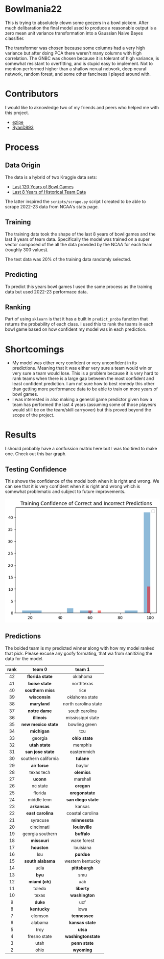 # Bowlmania22
This is trying to absolutely clown some geezers in a bowl pickem. After much delibaration the final model used to produce a reasonable output is a zero mean unit variance transformation into a Gaussian Naive Bayes classifier. 

The transformer was chosen because some columns had a very high variance but after doing PCA there weren't many columns with high correlation. The GNBC was chosen because it is tolerant of high variance, is somewhat resistant to overfitting, and is stupid easy to implement. Not to mention performed higher than a shallow nerual network, deep neural network, random forest, and some other fanciness I played around with. 

# Contributors

I would like to aknowledge two of my friends and peers who helped me with this project.

- [ezipe](https://github.com/ezipe)
- [RyanD893](https://github.com/RyanD893)

# Process

## Data Origin
The data is a hybrid of two Kraggle data sets:

- [Last 120 Years of Bowl Games](https://www.kaggle.com/datasets/mattop/college-football-bowl-games-1902-2022)
- [Last 8 Years of Historical Team Data](https://www.kaggle.com/datasets/jeffgallini/college-football-team-stats-2019/code?resource=download&select=cfb21.csv)

The latter inspired the `scripts/scrape.py` script I created to be able to scrape 2022-23 data from NCAA's stats page. 

## Training 

The training data took the shape of the last 8 years of bowl games and the last 8 years of team data. Specifically the model was trained on a super vector composed of the all the data provided by the NCAA for each team (roughly 300 values). 

The test data was 20% of the training data randomly selected.

## Predicting

To predict this years bowl games I used the same process as the training data but used 2022-23 performace data. 

## Ranking

Part of using `sklearn` is that it has a built in `predict_proba` function that returns the probability of each class. I used this to rank the teams in each bowl game based on how confident my model was in each prediction.

# Shortcomings

- My model was either very confident or very unconfident in its predictions. Meaning that it was either very sure a team would win or very sure a team would lose. This is a problem because it is very hard to rank teams when there is a large gap between the most confident and least confident prediction. I am not sure how to best remedy this other than getting more performance data to be able to train on more years of bowl games. 
- I was interested in also making a general game predictor given how a team has performed the last 4 years (assuming some of those playesrs would still be on the team/skill carryover) but this proved beyond the scope of the project.

# Results

I should probably have a confussion matrix here but I was too tired to make one. Check out this bar graph.

## Testing Confidence

This shows the confidence of the model both when it is right and wrong. We can see that it is very confident when it is right and wrong which is somewhat problematic and subject to future improvements.

![Confidence](.github/train_conf.png)

## Predictions

The bolded team is my predicted winner along with how my model ranked that pick. Please excuse any goofy formating, that wa from sanitizing the data for the model.

|rank|team 0|team 1|
|:---:|:---:|:---:|
|42|**florida state**|oklahoma|
|41|**boise state**|northtexas|
|40|**southern miss**|rice|
|39|**wisconsin**|oklahoma state|
|38|**maryland**|north carolina state|
|37|**notre dame**|south carolina|
|36|**illinois**|mississippi state|
|35|**new mexico state**|bowling green|
|34|**michigan**|tcu|
|33|georgia|**ohio state**|
|32|**utah state**|memphis|
|31|**san jose state**|easternmich|
|30|southern california|**tulane**|
|29|**air force**|baylor|
|28|texas tech|**olemiss**|
|27|**uconn**|marshall|
|26|nc state|**oregon**|
|25|florida|**oregonstate**|
|24|middle tenn|**san diego state**|
|23|**arkansas**|kansas|
|22|**east carolina**|coastal carolina|
|21|syracuse|**minnesota**|
|20|cincinnati|**louisville**|
|19|georgia southern|**buffalo**|
|18|**missouri**|wake forest|
|17|**houston**|louisiana|
|16|lsu|**purdue**|
|15|**south alabama**|western kentucky|
|14|ucla|**pittsburgh**|
|13|**byu**|smu|
|12|**miami (oh)**|uab|
|11|toledo|**liberty**|
|10|texas|**washington**|
|9|**duke**|ucf|
|8|**kentucky**|iowa|
|7|clemson|**tennessee**|
|6|alabama|**kansas state**|
|5|troy|**utsa**|
|4|fresno state|**washingtonstate**|
|3|utah|**penn state**|
|2|ohio|**wyoming**|
